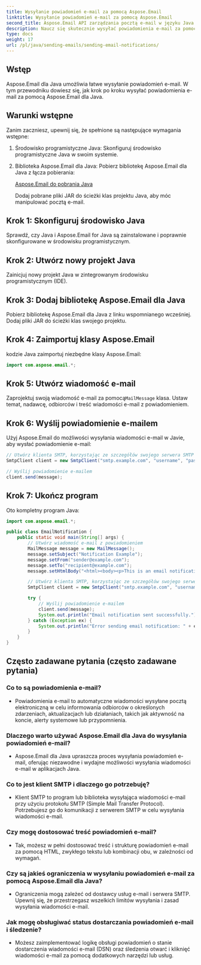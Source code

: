 ```yaml
---
title: Wysyłanie powiadomień e-mail za pomocą Aspose.Email
linktitle: Wysyłanie powiadomień e-mail za pomocą Aspose.Email
second_title: Aspose.Email API zarządzania pocztą e-mail w języku Java
description: Naucz się skutecznie wysyłać powiadomienia e-mail za pomocą Aspose.Email dla Java. Obszerny przewodnik z przykładami kodu i często zadawanymi pytaniami dotyczącymi bezproblemowej komunikacji.
type: docs
weight: 17
url: /pl/java/sending-emails/sending-email-notifications/
---
```


## Wstęp

Aspose.Email dla Java umożliwia łatwe wysyłanie powiadomień e-mail. W tym przewodniku dowiesz się, jak krok po kroku wysyłać powiadomienia e-mail za pomocą Aspose.Email dla Java.

## Warunki wstępne

Zanim zaczniesz, upewnij się, że spełnione są następujące wymagania wstępne:

1. Środowisko programistyczne Java: Skonfiguruj środowisko programistyczne Java w swoim systemie.

2. Biblioteka Aspose.Email dla Java: Pobierz bibliotekę Aspose.Email dla Java z łącza pobierania:

   [Aspose.Email do pobrania Java](https://releases.aspose.com/email/java/)

   Dodaj pobrane pliki JAR do ścieżki klas projektu Java, aby móc manipulować pocztą e-mail.

## Krok 1: Skonfiguruj środowisko Java

Sprawdź, czy Java i Aspose.Email for Java są zainstalowane i poprawnie skonfigurowane w środowisku programistycznym.

## Krok 2: Utwórz nowy projekt Java

Zainicjuj nowy projekt Java w zintegrowanym środowisku programistycznym (IDE).

## Krok 3: Dodaj bibliotekę Aspose.Email dla Java

Pobierz bibliotekę Aspose.Email dla Java z linku wspomnianego wcześniej. Dodaj pliki JAR do ścieżki klas swojego projektu.

## Krok 4: Zaimportuj klasy Aspose.Email

kodzie Java zaimportuj niezbędne klasy Aspose.Email:

```java
import com.aspose.email.*;
```

## Krok 5: Utwórz wiadomość e-mail

Zaprojektuj swoją wiadomość e-mail za pomocą`MailMessage` klasa. Ustaw temat, nadawcę, odbiorców i treść wiadomości e-mail z powiadomieniem.

## Krok 6: Wyślij powiadomienie e-mailem

Użyj Aspose.Email do możliwości wysyłania wiadomości e-mail w Javie, aby wysłać powiadomienie e-mail:

```java
// Utwórz klienta SMTP, korzystając ze szczegółów swojego serwera SMTP
SmtpClient client = new SmtpClient("smtp.example.com", "username", "password");

// Wyślij powiadomienie e-mailem
client.send(message);
```

## Krok 7: Ukończ program

Oto kompletny program Java:

```java
import com.aspose.email.*;

public class EmailNotification {
    public static void main(String[] args) {
        // Utwórz wiadomość e-mail z powiadomieniem
        MailMessage message = new MailMessage();
        message.setSubject("Notification Example");
        message.setFrom("sender@example.com");
        message.setTo("recipient@example.com");
        message.setHtmlBody("<html><body><p>This is an email notification.</p></body></html>");

        // Utwórz klienta SMTP, korzystając ze szczegółów swojego serwera SMTP
        SmtpClient client = new SmtpClient("smtp.example.com", "username", "password");

        try {
            // Wyślij powiadomienie e-mailem
            client.send(message);
            System.out.println("Email notification sent successfully.");
        } catch (Exception ex) {
            System.out.println("Error sending email notification: " + ex.getMessage());
        }
    }
}
```

## Często zadawane pytania (często zadawane pytania)

### Co to są powiadomienia e-mail?
   - Powiadomienia e-mail to automatyczne wiadomości wysyłane pocztą elektroniczną w celu informowania odbiorców o określonych zdarzeniach, aktualizacjach lub działaniach, takich jak aktywność na koncie, alerty systemowe lub przypomnienia.

### Dlaczego warto używać Aspose.Email dla Java do wysyłania powiadomień e-mail?
   - Aspose.Email dla Java upraszcza proces wysyłania powiadomień e-mail, oferując niezawodne i wydajne możliwości wysyłania wiadomości e-mail w aplikacjach Java.

### Co to jest klient SMTP i dlaczego go potrzebuję?
   - Klient SMTP to program lub biblioteka wysyłająca wiadomości e-mail przy użyciu protokołu SMTP (Simple Mail Transfer Protocol). Potrzebujesz go do komunikacji z serwerem SMTP w celu wysyłania wiadomości e-mail.

### Czy mogę dostosować treść powiadomień e-mail?
   - Tak, możesz w pełni dostosować treść i strukturę powiadomień e-mail za pomocą HTML, zwykłego tekstu lub kombinacji obu, w zależności od wymagań.

### Czy są jakieś ograniczenia w wysyłaniu powiadomień e-mail za pomocą Aspose.Email dla Java?
   - Ograniczenia mogą zależeć od dostawcy usług e-mail i serwera SMTP. Upewnij się, że przestrzegasz wszelkich limitów wysyłania i zasad wysyłania wiadomości e-mail.

### Jak mogę obsługiwać status dostarczania powiadomień e-mail i śledzenie?
   - Możesz zaimplementować logikę obsługi powiadomień o stanie dostarczenia wiadomości e-mail (DSN) oraz śledzenia otwarć i kliknięć wiadomości e-mail za pomocą dodatkowych narzędzi lub usług.